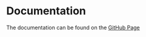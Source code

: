 # Documentation
The documentation can be found on the [GitHub Page](https://mathewhdyt.github.io/Unity-Audio-Manager/)
